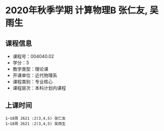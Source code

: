 # 2020年秋季学期 计算物理B 张仁友, 吴雨生






## 课程信息

- 课程号：004040.02
- 学分：3
- 教学类型：理论课
- 开课单位：近代物理系
- 课程类别：专业核心
- 课程层次：本科计划内课程

## 上课时间

```
1~18周 2621 :2(3,4,5) 张仁友
1~18周 2621 :2(3,4,5) 吴雨生
```

